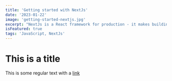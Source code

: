 ```yaml
---
title: 'Getting started with NextJs'
date: '2023-01-22'
image: 'getting-started-nextjs.jpg'
excerpt: "NextJs is a React framework for production - it makes building fullstack React apps and sites a breeze and ships with built-in SSR"
isFeatured: true
tags: 'JavaScript, NextJs'
---
```



# This is a title 

This is some regular text with a [link](https://google.com)
